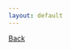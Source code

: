 ```yaml
---
layout: default
---
```

<div class="page-info" markdown="1">

[Back](/bs)

<div id="btn"></div>
<script type="text/javascript">
debugger;
document.addEventListener("load", function() {
    // Render the button
    $REST.Components.Button({
        el: document.querySelector("#btn"),
        text: "Button"
    });
});
</script>

</div>